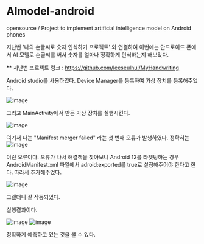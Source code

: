 # AImodel-android
opensource / Project to implement artificial intelligence model on Android phones

지난번 '나의 손글씨로 숫자 인식하기 프로젝트' 와 연결하여 이번에는 안드로이드 폰에서 AI 모델로 손글씨를 써서 숫자를 얼마나 정확하게 인식하는지 해보았다.

** 지난번 프로젝트 링크 : https://github.com/leeseulhui/MyHandwriting

Android studio를 사용하였다. Device Manager를 등록하여 가상 장치를 등록해주었다.

![image](https://user-images.githubusercontent.com/75656859/230780930-7c713bf7-a5bd-4adb-b6f5-6b2e99a71f5d.png)

그리고 MainActivity에서 만든 가상 장치를 실행시킨다.

![image](https://user-images.githubusercontent.com/75656859/230781033-003f829a-8b6d-4381-aa03-5b5aa9b9402f.png)

여기서 나는 "Manifest merger failed" 라는 첫 번째 오류가 발생하였다.
정확히는 
![image](https://user-images.githubusercontent.com/75656859/230781129-70cb79c4-39e0-4f4f-8b02-572a47dbd02d.png)

이런 오류이다.
오류가 나서 해결책을 찾아보니 Android 12를 타겟팅하는 경우 AndroidManifest.xml 파일에서 adroid:exported를 true로 설정해주어야 한다고 한다. 
따라서 추가해주었다.

![image](https://user-images.githubusercontent.com/75656859/230781205-0e334420-76ca-4af5-a890-64bb6eec1a32.png)

그랬더니 잘 작동되었다.

실행결과이다.

![image](https://user-images.githubusercontent.com/75656859/230781233-489c7e54-9c37-482c-b3cb-3052f14c9109.png)
![image](https://user-images.githubusercontent.com/75656859/230781245-db354d11-207e-4fac-add3-22a4656b3cca.png)

정확하게 예측하고 있는 것을 볼 수 있다.


